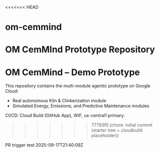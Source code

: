 <<<<<<< HEAD
# om-cemmind
OM CemMInd Prototype Repository
=======
# OM CemMind – Demo Prototype

This repository contains the multi-module agentic prototype on Google Cloud:
- Real autonomous Kiln & Clinkerization module
- Simulated Energy, Emissions, and Predictive Maintenance modules

CI/CD: Cloud Build (GitHub App), WIF, us-central1 primary.
>>>>>>> 77793f5 (chore: initial commit (starter tree + cloudbuild placeholder))

PR trigger test 2025-09-17T21:40:09Z

